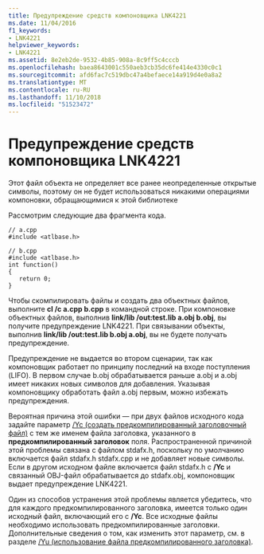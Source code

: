 ```yaml
---
title: Предупреждение средств компоновщика LNK4221
ms.date: 11/04/2016
f1_keywords:
- LNK4221
helpviewer_keywords:
- LNK4221
ms.assetid: 8e2eb2de-9532-4b85-908a-8c9ff5c4cccb
ms.openlocfilehash: baea8643001c550aeb3cb35dc6fe414e4330c0c1
ms.sourcegitcommit: afd6fac7c519dbc47a4befaece14a919d4e0a8a2
ms.translationtype: MT
ms.contentlocale: ru-RU
ms.lasthandoff: 11/10/2018
ms.locfileid: "51523472"
---
```

# <a name="linker-tools-warning-lnk4221"></a>Предупреждение средств компоновщика LNK4221

Этот файл объекта не определяет все ранее неопределенные открытые символы, поэтому он не будет использоваться никакими операциями компоновки, обращающимися к этой библиотеке

Рассмотрим следующие два фрагмента кода.

```
// a.cpp
#include <atlbase.h>
```

```
// b.cpp
#include <atlbase.h>
int function()
{
   return 0;
}
```

Чтобы скомпилировать файлы и создать два объектных файлов, выполните **cl /c a.cpp b.cpp** в командной строке. При компоновке объектных файлов, выполнив **link/lib /out:test.lib a.obj b.obj**, вы получите предупреждение LNK4221. При связывании объекты, выполнив **link/lib /out:test.lib b.obj a.obj**, вы не будете получать предупреждение.

Предупреждение не выдается во втором сценарии, так как компоновщик работает по принципу последний на входе поступления (LIFO). В первом случае b.obj обрабатывается раньше a.obj и a.obj имеет никаких новых символов для добавления. Указывая компоновщику обработать файл a.obj первым, можно избежать предупреждения.

Вероятная причина этой ошибки — при двух файлов исходного кода задайте параметр [/Yc (создать предкомпилированный заголовочный файл)](../../build/reference/yc-create-precompiled-header-file.md) с тем же именем файла заголовка, указанного в **предкомпилированный заголовок** поля. Распространенной причиной этой проблемы связана с файлом stdafx.h, поскольку по умолчанию включается файл stdafx.h stdafx.cpp и не добавляет новые символы. Если в другом исходном файле включается файл stdafx.h с **/Yc** и связанный OBJ-файл обрабатывается до stdafx.obj, компоновщик выдает предупреждение LNK4221.

Один из способов устранения этой проблемы является убедитесь, что для каждого предкомпилированного заголовка, имеется только один исходный файл, включающий его с **/Yc**. Все исходные файлы необходимо использовать предкомпилированные заголовки. Дополнительные сведения о том, как изменить этот параметр, см. в разделе [/Yu (использование файла предкомпилированного заголовка)](../../build/reference/yu-use-precompiled-header-file.md).